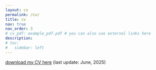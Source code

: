 ```yaml
---
layout: cv
permalink: /cv/
title: cv
nav: true
nav_order: 3
# cv_pdf: example_pdf.pdf # you can also use external links here
description: 
# toc:
#   sidebar: left
---
```


[download my CV here](https://weijiexu-charlie.github.io/assets/pdf/Weijie_Xu_CV.pdf) (last update: June, 2025)